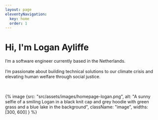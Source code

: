 ```yaml
---
layout: page
eleventyNavigation:
  key: home
  order: 1
---
```


# Hi, I'm Logan Ayliffe

I’m a software engineer currently based in the Netherlands.
<br><br>
I’m passionate about building technical solutions to our climate crisis and elevating human welfare through social justice.
<br><br><br>

{% image {src: "src/assets/images/homepage-logan.png", alt: "A sunny selfie of a smiling Logan in a black knit cap and grey hoodie with green grass and a blue lake in the background", className: "image", widths: [300, 600] } %}
